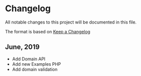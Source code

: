 # Changelog
All notable changes to this project will be documented in this file.

The format is based on [Keep a Changelog](http://keepachangelog.com/)

##  June, 2019
- Add Domain API 
- Add new Examples PHP 
- Add domain validation